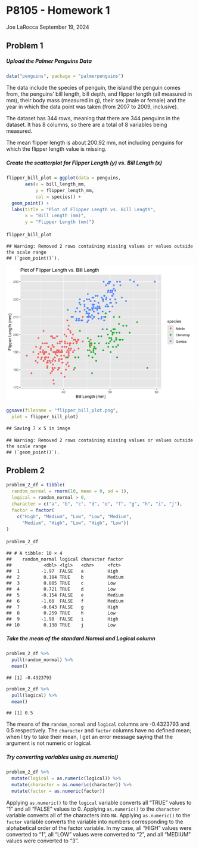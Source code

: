 P8105 - Homework 1
================
Joe LaRocca
September 19, 2024

## Problem 1

##### Upload the Palmer Penguins Data

``` r
data("penguins", package = "palmerpenguins")
```

The data include the species of penguin, the island the penguin comes
from, the penguins’ bill length, bill depth, and flipper length (all
measured in mm), their body mass (measured in g), their sex (male or
female) and the year in which the data point was taken (from 2007 to
2009, inclusive).

The dataset has 344 rows, meaning that there are 344 penguins in the
dataset. It has 8 columns, so there are a total of 8 variables being
measured.

The mean flipper length is about 200.92 mm, not including penguins for
which the flipper length value is missing.

##### Create the scatterplot for Flipper Length (y) vs. Bill Length (x)

``` r
flipper_bill_plot = ggplot(data = penguins, 
       aes(x = bill_length_mm, 
           y = flipper_length_mm,
           col = species)) + 
  geom_point() + 
  labs(title = "Plot of Flipper Length vs. Bill Length",
       x = "Bill Length (mm)",
       y = "Flipper Length (mm)")

flipper_bill_plot
```

    ## Warning: Removed 2 rows containing missing values or values outside the scale range
    ## (`geom_point()`).

![](p8105_hw1_jl7033_files/figure-gfm/unnamed-chunk-2-1.png)<!-- -->

``` r
ggsave(filename = "flipper_bill_plot.png",
  plot = flipper_bill_plot)
```

    ## Saving 7 x 5 in image

    ## Warning: Removed 2 rows containing missing values or values outside the scale range
    ## (`geom_point()`).

## Problem 2

``` r
problem_2_df = tibble(
  random_normal = rnorm(10, mean = 0, sd = 1),
  logical = random_normal > 0,
  character = c("a", "b", "c", "d", "e", "f", "g", "h", "i", "j"),
  factor = factor(
    c("High", "Medium", "Low", "Low", "Medium", 
      "Medium", "High", "Low", "High", "Low"))
)

problem_2_df
```

    ## # A tibble: 10 × 4
    ##    random_normal logical character factor
    ##            <dbl> <lgl>   <chr>     <fct> 
    ##  1        -1.97  FALSE   a         High  
    ##  2         0.104 TRUE    b         Medium
    ##  3         0.805 TRUE    c         Low   
    ##  4         0.721 TRUE    d         Low   
    ##  5        -0.154 FALSE   e         Medium
    ##  6        -1.60  FALSE   f         Medium
    ##  7        -0.643 FALSE   g         High  
    ##  8         0.259 TRUE    h         Low   
    ##  9        -1.98  FALSE   i         High  
    ## 10         0.138 TRUE    j         Low

##### Take the mean of the standard Normal and Logical column

``` r
problem_2_df %>% 
  pull(random_normal) %>% 
  mean()
```

    ## [1] -0.4323793

``` r
problem_2_df %>% 
  pull(logical) %>% 
  mean()
```

    ## [1] 0.5

The means of the `random_normal` and `logical` columns are -0.4323793
and 0.5 respectively. The `character` and `factor` columns have no
defined mean; when I try to take their mean, I get an error message
saying that the argument is not numeric or logical.

##### Try converting variables using as.numeric()

``` r
problem_2_df %>% 
  mutate(logical = as.numeric(logical)) %>% 
  mutate(character = as.numeric(character)) %>% 
  mutate(factor = as.numeric(factor))
```

Applying `as.numeric()` to the `logical` variable converts all “TRUE”
values to “1” and all “FALSE” values to 0. Applying `as.numeric()` to
the `character` variable converts all of the characters into `NA`.
Applying `as.numeric()` to the `factor` variable converts the variable
into numbers corresponding to the alphabetical order of the factor
variable. In my case, all “HIGH” values were converted to “1”, all “LOW”
values were converted to “2”, and all “MEDIUM” values were converted to
“3”.

